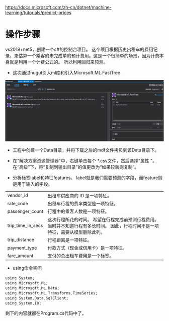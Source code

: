 ﻿
https://docs.microsoft.com/zh-cn/dotnet/machine-learning/tutorials/predict-prices

# 操作步骤

vs2019+net5，创建一个c#的控制台项目。 这个项目根据历史出租车的费用记录，来估算一个乘客的未完成单的预计费用。这是一个很简单的场景，因为计费本身就是利用一个计费公式的。 所以利用回归来预测。

* 这次通过nugut引入ml库和引入Microsoft.ML.FastTree

![安装ml库，最新为1.7](./1.PNG)

* 工程中创建一个Data目录，并将下载之后的mdf文件拷贝到该Data目录下。

* 在"解决方案资源管理器"中，右键单击每个 *.csv文件，然后选择"属性 "。 在“高级”下，将“复制到输出目录”的值更改为“如果较新则复制”。

* 分析标签label和特征features。 label就是我们需要预测的字段，而feature则是用于输入的字段。

<table>
    <tr>
        <td>vendor_id</td><td>出租车供应商的 ID 是一项特征。</td>  </tr>
        <tr>
         <td>rate_code</td><td>出租车行程的费率类型是一项特征。</td>
         </tr>
         <tr>
         <td>passenger_count</td><td>行程中的乘客人数是一项特征。</td>
         </tr>
         <tr>
         <td>trip_time_in_secs</td><td>这次行程所花的时间。 希望在行程完成前预测行程费用。 当时并不知道行程有多长时间。 因此，行程时间不是一项特征，需要从模型删除此列。</td>
        </tr><tr>
        <td>trip_distance</td><td>行程距离是一项特征。</td>
        </tr>
        <tr>
        <td>payment_type</td><td>付款方式（现金或信用卡）是一项特征。</td>
        </tr><tr>
        <td>fare_amount</td><td>支付的总出租车费用是一个标签。</td>
        </tr>
</table>


* using命令空间

```
using System;
using Microsoft.ML;
using Microsoft.ML.Data;
using Microsoft.ML.Transforms.TimeSeries;
using System.Data.SqlClient;
using System.IO;
```

剩下的内容就都在Program.cs代码中了。
